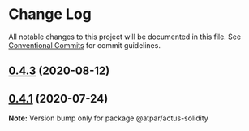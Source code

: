 # Change Log

All notable changes to this project will be documented in this file.
See [Conventional Commits](https://conventionalcommits.org) for commit guidelines.

## [0.4.3](https://github.com/atpar/ap-monorepo/compare/v0.4.2-hotfix...v0.4.3) (2020-08-12)



## [0.4.1](https://github.com/atpar/ap-monorepo/compare/v0.4.0...v0.4.1) (2020-07-24)

**Note:** Version bump only for package @atpar/actus-solidity

